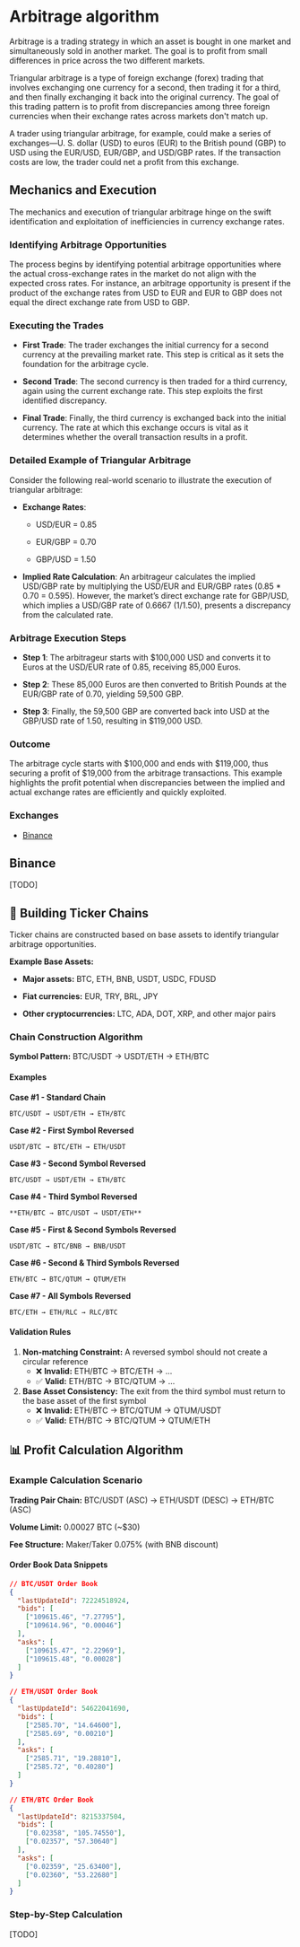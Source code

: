 # Arbitrage algorithm

Arbitrage is a trading strategy in which an asset is bought in one market and simultaneously sold in another market. The
goal is to profit from small differences in price across the two different markets.

Triangular arbitrage is a type of foreign exchange (forex) trading that involves exchanging one currency for a second,
then trading it for a third, and then finally exchanging it back into the original currency. The goal of this trading
pattern is to profit from discrepancies among three foreign currencies when their exchange rates across markets don't
match up.

A trader using triangular arbitrage, for example, could make a series of exchanges—U. S. dollar (USD) to euros (EUR) to
the British pound (GBP) to USD using the EUR/USD, EUR/GBP, and USD/GBP rates. If the transaction costs are low, the
trader could net a profit from this exchange.

## Mechanics and Execution

The mechanics and execution of triangular arbitrage hinge on the swift identification and exploitation of inefficiencies
in currency exchange rates.

### Identifying Arbitrage Opportunities

The process begins by identifying potential arbitrage opportunities where the actual cross-exchange rates in the market
do not align with the expected cross rates. For instance, an arbitrage opportunity is present if the product of the
exchange rates from USD to EUR and EUR to GBP does not equal the direct exchange rate from USD to GBP.

### Executing the Trades

* **First Trade**: The trader exchanges the initial currency for a second currency at the prevailing market rate. This
  step is critical as it sets the foundation for the arbitrage cycle.

* **Second Trade**: The second currency is then traded for a third currency, again using the current exchange rate. This
  step exploits the first identified discrepancy.

* **Final Trade**: Finally, the third currency is exchanged back into the initial currency. The rate at which this
  exchange occurs is vital as it determines whether the overall transaction results in a profit.

### Detailed Example of Triangular Arbitrage

Consider the following real-world scenario to illustrate the execution of triangular arbitrage:

* **Exchange Rates**:

    * USD/EUR = 0.85

    * EUR/GBP = 0.70

    * GBP/USD = 1.50

* **Implied Rate Calculation**: An arbitrageur calculates the implied USD/GBP rate by multiplying the USD/EUR and
  EUR/GBP
  rates (0.85 * 0.70 = 0.595). However, the market’s direct exchange rate for GBP/USD, which implies a USD/GBP rate of
  0.6667 (1/1.50), presents a discrepancy from the calculated rate.

### Arbitrage Execution Steps

* **Step 1**: The arbitrageur starts with $100,000 USD and converts it to Euros at the USD/EUR rate of 0.85, receiving
  85,000 Euros.

* **Step 2**: These 85,000 Euros are then converted to British Pounds at the EUR/GBP rate of 0.70, yielding 59,500 GBP.

* **Step 3**: Finally, the 59,500 GBP are converted back into USD at the GBP/USD rate of 1.50, resulting in $119,000
  USD.

### Outcome

The arbitrage cycle starts with $100,000 and ends with $119,000, thus securing a profit of $19,000 from the arbitrage
transactions. This example highlights the profit potential when discrepancies between the implied and actual exchange
rates are efficiently and quickly exploited.

### Exchanges

* [Binance](#binance)

## Binance

[TODO]

## 🔗 Building Ticker Chains

Ticker chains are constructed based on base assets to identify triangular arbitrage opportunities.

**Example Base Assets:**

* **Major assets:** BTC, ETH, BNB, USDT, USDC, FDUSD

* **Fiat currencies:** EUR, TRY, BRL, JPY

* **Other cryptocurrencies:** LTC, ADA, DOT, XRP, and other major pairs

### Chain Construction Algorithm

**Symbol Pattern:** BTC/USDT → USDT/ETH → ETH/BTC

#### **Examples**

**Case #1 - Standard Chain**

```text
BTC/USDT → USDT/ETH → ETH/BTC
```

**Case #2 - First Symbol Reversed**

```text
USDT/BTC → BTC/ETH → ETH/USDT
```

**Case #3 - Second Symbol Reversed**

```text
BTC/USDT → USDT/ETH → ETH/BTC
```

**Case #4 - Third Symbol Reversed**

```text
**ETH/BTC → BTC/USDT → USDT/ETH**
```

**Case #5 - First & Second Symbols Reversed**

```text
USDT/BTC → BTC/BNB → BNB/USDT
```

**Case #6 - Second & Third Symbols Reversed**

```text
ETH/BTC → BTC/QTUM → QTUM/ETH
```

**Case #7 - All Symbols Reversed**

```text
BTC/ETH → ETH/RLC → RLC/BTC
```

#### Validation Rules

1. **Non-matching Constraint:** A reversed symbol should not create a circular reference
    * ❌ **Invalid:** ETH/BTC → BTC/ETH → ...
    * ✅ **Valid:** ETH/BTC → BTC/QTUM → ...
2. **Base Asset Consistency:** The exit from the third symbol must return to the base asset of the first symbol
    * ❌ **Invalid:** ETH/BTC → BTC/QTUM → QTUM/USDT
    * ✅ **Valid:** ETH/BTC → BTC/QTUM → QTUM/ETH

## 📊 Profit Calculation Algorithm

### Example Calculation Scenario

**Trading Pair Chain:** BTC/USDT (ASC) → ETH/USDT (DESC) → ETH/BTC (ASC)

**Volume Limit:** 0.00027 BTC (~$30)

**Fee Structure:** Maker/Taker 0.075% (with BNB discount)

#### Order Book Data Snippets

```json
// BTC/USDT Order Book
{
  "lastUpdateId": 72224518924,
  "bids": [
    ["109615.46", "7.27795"],
    ["109614.96", "0.00046"]
  ],
  "asks": [
    ["109615.47", "2.22969"],
    ["109615.48", "0.00028"]
  ]
}
```

```json
// ETH/USDT Order Book
{
  "lastUpdateId": 54622041690,
  "bids": [
    ["2585.70", "14.64600"],
    ["2585.69", "0.00210"]
  ],
  "asks": [
    ["2585.71", "19.28810"],
    ["2585.72", "0.40280"]
  ]
}
```

```json
// ETH/BTC Order Book
{
  "lastUpdateId": 8215337504,
  "bids": [
    ["0.02358", "105.74550"],
    ["0.02357", "57.30640"]
  ],
  "asks": [
    ["0.02359", "25.63400"],
    ["0.02360", "53.22680"]
  ]
}
```

### Step-by-Step Calculation

[TODO]


